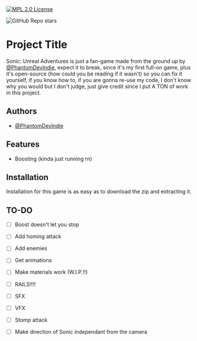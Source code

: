 [![MPL 2.0 License](https://img.shields.io/badge/License-MPL2.0-green.svg)](https://choosealicense.com/licenses/mpl-2.0/)

![GitHub Repo stars](https://img.shields.io/github/stars/PhantomDevIndie/Sonic-UA)

# Project Title

Sonic: Unreal Adventures is just a fan-game made from the ground up by [@PhantomDevIndie](https://github.com/AstroGamesIndie), expect it to break, since it's my first full-on game, plus it's open-source (how could you be reading if it wasn't) so you can fix it yourself, if you know how to, if you are gonna re-use my code, I don't know why you would but I don't judge, just give credit since I put A TON of work in this project.


## Authors

- [@PhantomDevIndie](https://github.com/PhantomDevIndie)


## Features

- Boosting (kinda just running rn)
## Installation

Installation for this game is as easy as to download the zip and extracting it.
## **TO-DO**

- [ ] Boost doesn't let you stop

- [ ] Add homing attack

- [ ] Add enemies

- [ ] Get animations

- [ ] Make materials work (W.I.P.!!)

- [ ] RAILS!!!!

- [ ] SFX

- [ ] VFX

- [ ] Stomp attack

- [ ] Make direction of Sonic independant from the camera
